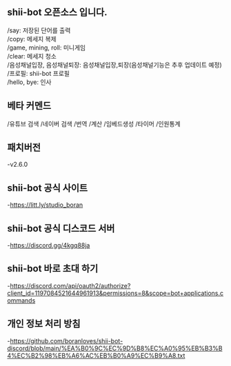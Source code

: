 ## shii-bot 오픈소스 입니다.

/say: 저장된 단어를 출력                            
/copy: 메세지 복제                            
/game, mining, roll: 미니게임                            
/clear: 메세지 청소                            
/음성채널입장, 음성채널퇴장: 음성채널입장,퇴장(음성채널기능은 추후 업데이트 예정)                                                      
/프로필: shii-bot 프로필                            
/hello, bye: 인사                 

## 베타 커멘드
/유튜브 검색
/네이버 검색
/번역
/계산
/임베드생성 
/타이머
/인원통계

## 패치버전
-v2.6.0                          

## shii-bot 공식 사이트
-https://litt.ly/studio_boran                           

## shii-bot 공식 디스코드 서버
-https://discord.gg/4kgq88ja                            

## shii-bot 바로 초대 하기
-https://discord.com/api/oauth2/authorize?client_id=1197084521644961913&permissions=8&scope=bot+applications.commands                            

## 개인 정보 처리 방침
-https://github.com/boranloves/shii-bot-discord/blob/main/%EA%B0%9C%EC%9D%B8%EC%A0%95%EB%B3%B4%EC%B2%98%EB%A6%AC%EB%B0%A9%EC%B9%A8.txt

